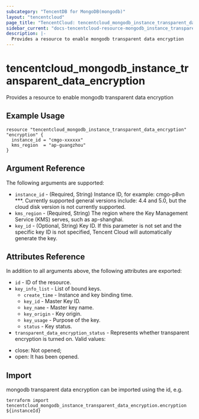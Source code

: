 ```yaml
---
subcategory: "TencentDB for MongoDB(mongodb)"
layout: "tencentcloud"
page_title: "TencentCloud: tencentcloud_mongodb_instance_transparent_data_encryption"
sidebar_current: "docs-tencentcloud-resource-mongodb_instance_transparent_data_encryption"
description: |-
  Provides a resource to enable mongodb transparent data encryption
---
```


# tencentcloud_mongodb_instance_transparent_data_encryption

Provides a resource to enable mongodb transparent data encryption

## Example Usage

```hcl
resource "tencentcloud_mongodb_instance_transparent_data_encryption" "encryption" {
  instance_id = "cmgo-xxxxxx"
  kms_region  = "ap-guangzhou"
}
```

## Argument Reference

The following arguments are supported:

* `instance_id` - (Required, String) Instance ID, for example: cmgo-p8vn ***. Currently supported general versions include: 4.4 and 5.0, but the cloud disk version is not currently supported.
* `kms_region` - (Required, String) The region where the Key Management Service (KMS) serves, such as ap-shanghai.
* `key_id` - (Optional, String) Key ID. If this parameter is not set and the specific key ID is not specified, Tencent Cloud will automatically generate the key.

## Attributes Reference

In addition to all arguments above, the following attributes are exported:

* `id` - ID of the resource.
* `key_info_list` - List of bound keys.
  * `create_time` - Instance and key binding time.
  * `key_id` - Master Key ID.
  * `key_name` - Master key name.
  * `key_origin` - Key origin.
  * `key_usage` - Purpose of the key.
  * `status` - Key status.
* `transparent_data_encryption_status` - Represents whether transparent encryption is turned on. Valid values:
- close: Not opened;
- open: It has been opened.


## Import

mongodb transparent data encryption can be imported using the id, e.g.

```
terraform import tencentcloud_mongodb_instance_transparent_data_encryption.encryption ${instanceId}
```

